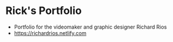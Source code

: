 # Rick's Portfolio

- Portfolio for the videomaker and graphic designer Richard Rios
- https://richardrios.netlify.com

